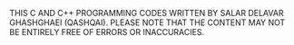 THIS C AND C++ PROGRAMMING CODES WRITTEN BY SALAR DELAVAR GHASHGHAEI (QASHQAI).
PLEASE NOTE THAT THE CONTENT MAY NOT BE ENTIRELY FREE OF ERRORS OR INACCURACIES.


